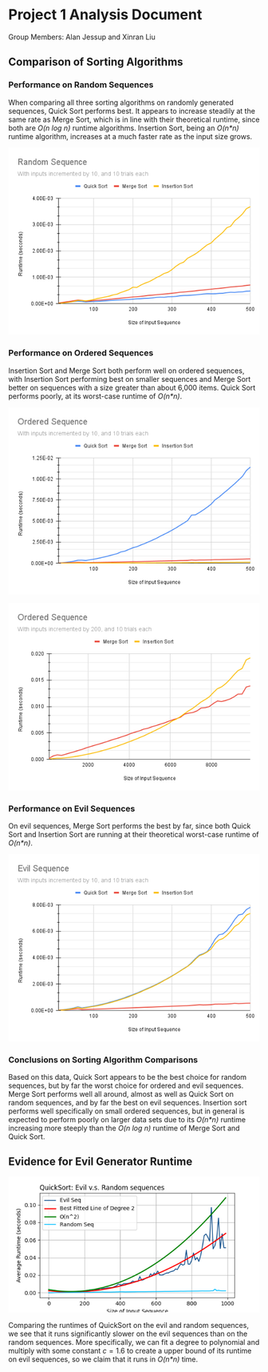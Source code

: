 # Project 1 Analysis Document

Group Members: Alan Jessup and Xinran Liu

## Comparison of Sorting Algorithms

### Performance on Random Sequences

When comparing all three sorting algorithms on randomly generated sequences, Quick Sort performs best. It appears to increase steadily at the same rate as Merge Sort, which is in line with their theoretical runtime, since both are _O(n log n)_ runtime algorithms. Insertion Sort, being an _O(n\*n)_ runtime algorithm, increases at a much faster rate as the input size grows.

![Fig 1. Graph comparing each algorithm's performance sorting randomly generated sequences](https://github.com/alanrjes/cs382-project1/blob/master/graphs/random.png)

### Performance on Ordered Sequences

Insertion Sort and Merge Sort both perform well on ordered sequences, with Insertion Sort performing best on smaller sequences and Merge Sort better on sequences with a size greater than about 6,000 items. Quick Sort performs poorly, at its worst-case runtime of _O(n\*n)_.

![Fig 2. Graph comparing each algorithm's performance sorting ordered sequences](https://github.com/alanrjes/cs382-project1/blob/master/graphs/ordered.png)

![Fig 3. Graph comparing Merge Sort and Quick Sort's performance sorting large ordered sequences](https://github.com/alanrjes/cs382-project1/blob/master/graphs/big-ordered.png)

### Performance on Evil Sequences

On evil sequences, Merge Sort performs the best by far, since both Quick Sort and Insertion Sort are running at their theoretical worst-case runtime of _O(n\*n)_.

![Fig 4. Graph comparing each algorithm's performance sorting evil sequences](https://github.com/alanrjes/cs382-project1/blob/master/graphs/evil.png)

### Conclusions on Sorting Algorithm Comparisons

Based on this data, Quick Sort appears to be the best choice for random sequences, but by far the worst choice for ordered and evil sequences. Merge Sort performs well all around, almost as well as Quick Sort on random sequences, and by far the best on evil sequences. Insertion sort performs well specifically on small ordered sequences, but in general is expected to perform poorly on larger data sets due to its _O(n\*n)_ runtime increasing more steeply than the _O(n log n)_ runtime of Merge Sort and Quick Sort.

## Evidence for Evil Generator Runtime

![Fig 5. Graph comparing Quick Sort's performance on Evil and Random Sequences](https://github.com/alanrjes/cs382-project1/blob/master/graphs/fig7.png)

Comparing the runtimes of QuickSort on the evil and random sequences, we see that it runs significantly slower on the evil sequences than on the random sequences. More specifically, we can fit a degree to polynomial and multiply with some constant $c = 1.6$ to create a upper bound of its runtime on evil sequences, so we claim that it runs in _O(n\*n)_ time.
